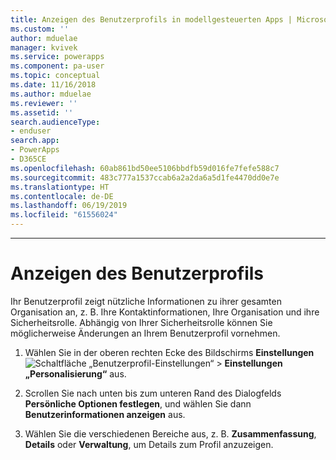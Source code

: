 ```yaml
---
title: Anzeigen des Benutzerprofils in modellgesteuerten Apps | Microsoft-Dokumentation
ms.custom: ''
author: mduelae
manager: kvivek
ms.service: powerapps
ms.component: pa-user
ms.topic: conceptual
ms.date: 11/16/2018
ms.author: mduelae
ms.reviewer: ''
ms.assetid: ''
search.audienceType:
- enduser
search.app:
- PowerApps
- D365CE
ms.openlocfilehash: 60ab861bd50ee5106bbdfb59d016fe7fefe588c7
ms.sourcegitcommit: 483c777a1537ccab6a2a2da6a5d1fe4470dd0e7e
ms.translationtype: HT
ms.contentlocale: de-DE
ms.lasthandoff: 06/19/2019
ms.locfileid: "61556024"
---
```

---
# <a name="view-your-user-profile"></a>Anzeigen des Benutzerprofils  


Ihr Benutzerprofil zeigt nützliche Informationen zu ihrer gesamten Organisation an, z. B. Ihre Kontaktinformationen, Ihre Organisation und ihre Sicherheitsrolle. Abhängig von Ihrer Sicherheitsrolle können Sie möglicherweise Änderungen an Ihrem Benutzerprofil vornehmen.  
  
1. Wählen Sie in der oberen rechten Ecke des Bildschirms  **Einstellungen** ![Schaltfläche „Benutzerprofil-Einstellungen“](media/user-profile-settings-button.gif) > **Einstellungen „Personalisierung“** aus.  
 
2. Scrollen Sie nach unten bis zum unteren Rand des Dialogfelds **Persönliche Optionen festlegen**, und wählen Sie dann **Benutzerinformationen anzeigen** aus.  
  
3. Wählen Sie die verschiedenen Bereiche aus, z. B. **Zusammenfassung**, **Details** oder **Verwaltung**, um Details zum Profil anzuzeigen. 
  
